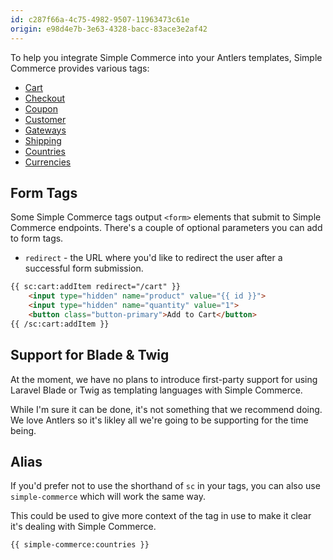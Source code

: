 ```yaml
---
id: c287f66a-4c75-4982-9507-11963473c61e
origin: e98d4e7b-3e63-4328-bacc-83ace3e2af42
---
```

To help you integrate Simple Commerce into your Antlers templates, Simple Commerce provides various tags:

* [Cart](/v2.2/tags/cart-tag)
* [Checkout](/v2.2/tags/checkout-tag)
* [Coupon](/v2.2/tags/coupon-tag)
* [Customer](/v2.2/tags/customer-tag)
* [Gateways](/v2.2/tags/gateways-tag)
* [Shipping](/v2.2/tags/shipping-tag)
* [Countries](/v2.2/tags/countries-tag)
* [Currencies](/v2.2/tags/currencies-tag)

## Form Tags
Some Simple Commerce tags output `<form>` elements that submit to Simple Commerce endpoints. There's a couple of optional parameters you can add to form tags.

* `redirect` - the URL where you'd like to redirect the user after a successful form submission.

```html
{{ sc:cart:addItem redirect="/cart" }}
    <input type="hidden" name="product" value="{{ id }}">
    <input type="hidden" name="quantity" value="1">
    <button class="button-primary">Add to Cart</button>
{{ /sc:cart:addItem }}
```

## Support for Blade & Twig

At the moment, we have no plans to introduce first-party support for using Laravel Blade or Twig as templating languages with Simple Commerce.

While I'm sure it can be done, it's not something that we recommend doing. We love Antlers so it's likley all we're going to be supporting for the time being.

## Alias

If you'd prefer not to use the shorthand of `sc` in your tags, you can also use `simple-commerce` which will work the same way. 

This could be used to give more context of the tag in use to make it clear it's dealing with Simple Commerce.

```html
{{ simple-commerce:countries }}
```